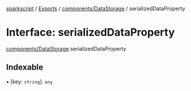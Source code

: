 [sparkscript](../README.md) / [Exports](../modules.md) / [components/DataStorage](../modules/components_DataStorage.md) / serializedDataProperty

# Interface: serializedDataProperty

[components/DataStorage](../modules/components_DataStorage.md).serializedDataProperty

## Indexable

▪ [key: `string`]: `any`
